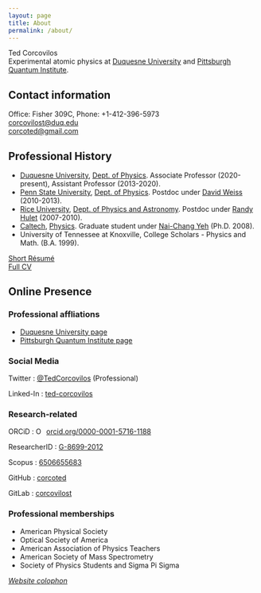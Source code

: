 ```yaml
---
layout: page
title: About
permalink: /about/
---
```


Ted Corcovilos<br />
Experimental atomic physics at [Duquesne University](http://www.duq.edu) and [Pittsburgh Quantum Institute](http://www.pqi.org).

## Contact information
Office: Fisher 309C, Phone: +1-412-396-5973<br />
[corcovilost@duq.edu](mailto:corcovilost@duq.edu)<br />
[corcoted@gmail.com](mailto:corcoted@gmail.com)


## Professional History
* [Duquesne University](http://www.duq.edu), [Dept. of Physics](http://www.duq.edu/academics/schools/natural-and-environmental-sciences/academic-programs/physics).  Associate Professor (2020-present), Assistant Professor (2013-2020).
* [Penn State University](http://www.psu.edu), [Dept. of Physics](http://www.phys.psu.edu/).  Postdoc under [David Weiss](http://www.phys.psu.edu/people/dsw13) (2010-2013).
* [Rice University](http://www.rice.edu), [Dept. of Physics and Astronomy](http://www.physics.rice.edu/). Postdoc under [Randy Hulet](http://atomcool.rice.edu) (2007-2010).
* [Caltech](http://www.caltech.edu), [Physics](http://www.pma.caltech.edu/content/physics).  Graduate student under [Nai-Chang Yeh](https://yehgroup.caltech.edu/) (Ph.D. 2008).
* University of Tennessee at Knoxville, College Scholars - Physics and Math. (B.A. 1999).

[Short Résumé](/assets/docs/Corcovilos-resume.pdf)<br />
[Full CV](/assets/docs/Corcovilos-CV-pub.pdf)

## Online Presence
### Professional affliations
* [Duquesne University page](http://www.duq.edu/academics/faculty/theodore-a-corcovilos)
* [Pittsburgh Quantum Institute page](https://www.pqi.org/members/theodore-corcovilos)

### Social Media
Twitter
: [@TedCorcovilos](http://www.twitter.com/TedCorcovilos) (Professional)

Linked-In
: [ted-corcovilos](https://www.linkedin.com/in/ted-corcovilos)

### Research-related
ORCiD
: <a href="https://orcid.org/0000-0001-5716-1188" target="orcid.widget" rel="noopener noreferrer" style="vertical-align:top;"><img src="https://orcid.org/sites/default/files/images/orcid_16x16.png" style="width:1em;margin-right:.5em;" alt="ORCID iD icon">orcid.org/0000-0001-5716-1188</a>

ResearcherID
: <span id='badgeCont525999' style='width:26px'><script src='http://labs.researcherid.com/mashlets?el=badgeCont525999&mashlet=badge&showTitle=false&className=a&rid=G-8699-2012&size=small'></script></span> [G-8699-2012](http://www.researcherid.com/rid/G-8699-2012)

Scopus
: [6506655683](https://www.scopus.com/authid/detail.uri?authorId=6506655683)

GitHub
: [corcoted](https://github.com/corcoted)

GitLab
: [corcovilost](https://gitlab.com/corcovilost)

### Professional memberships
* American Physical Society
* Optical Society of America
* American Association of Physics Teachers
* American Society of Mass Spectrometry
* Society of Physics Students and Sigma Pi Sigma

*[Website colophon](/colophon)*